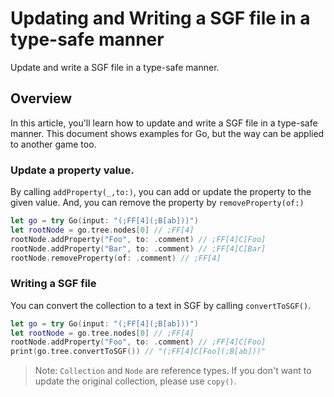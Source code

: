 # Updating and Writing a SGF file in a type-safe manner
Update and write a SGF file in a type-safe manner.

## Overview
In this article, you'll learn how to update and write a SGF file in a type-safe manner.
This document shows examples for Go, but the way can be applied to another game too.

### Update a property value.
By calling `addProperty(_,to:)`, you can add or update the property to the given value.
And, you can remove the property by `removeProperty(of:)`
```swift
let go = try Go(input: "(;FF[4](;B[ab]))")
let rootNode = go.tree.nodes[0] // ;FF[4]
rootNode.addProperty("Foo", to: .comment) // ;FF[4]C[Foo]
rootNode.addProperty("Bar", to: .comment) // ;FF[4]C[Bar]
rootNode.removeProperty(of: .comment) // ;FF[4]
```

### Writing a SGF file 
You can convert the collection to a text in SGF by calling `convertToSGF()`.

```swift
let go = try Go(input: "(;FF[4](;B[ab]))")
let rootNode = go.tree.nodes[0] // ;FF[4]
rootNode.addProperty("Foo", to: .comment) // ;FF[4]C[Foo]
print(go.tree.convertToSGF()) // "(;FF[4]C[Foo](;B[ab]))"
```

> Note: ``Collection`` and ``Node`` are reference types. If you don't want to update the original collection, please use `copy()`.
